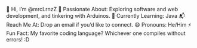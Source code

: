 👋 Hi, I’m @mrcLrnzZ
👀 Passionate About: Exploring software and web development, and tinkering with Arduinos.
🌱 Currently Learning: Java
📬 Reach Me At: Drop an email if you’d like to connect.
😄 Pronouns: He/Him
⚡ Fun Fact: My favorite coding language? Whichever one compiles without errors! :D
<!---
mrcLrnzZ/mrcLrnzZ is a ✨ special ✨ repository because its `README.md` (this file) appears on your GitHub profile.
You can click the Preview link to take a look at your changes.
--->
